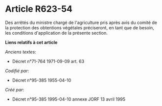 # Article R623-54

Des arrêtés du ministre chargé de l'agriculture pris après avis du comité de la protection des obtentions végétales
préciseront, en tant que de besoin, les conditions d'application de la présente section.

**Liens relatifs à cet article**

_Anciens textes_:

  - Décret n°71-764 1971-09-09 art. 63

_Codifié par_:

  - Décret n°95-385 1955-04-10

_Créé par_:

  - Décret n°95-385 1995-04-10 annexe JORF 13 avril 1995
